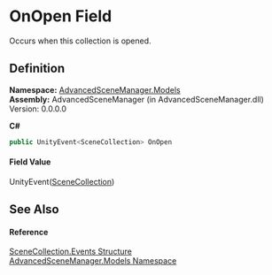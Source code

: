 # OnOpen Field


Occurs when this collection is opened.



## Definition
**Namespace:** <a href="N_AdvancedSceneManager_Models">AdvancedSceneManager.Models</a>  
**Assembly:** AdvancedSceneManager (in AdvancedSceneManager.dll) Version: 0.0.0.0

**C#**
``` C#
public UnityEvent<SceneCollection> OnOpen
```



#### Field Value
UnityEvent(<a href="T_AdvancedSceneManager_Models_SceneCollection">SceneCollection</a>)

## See Also


#### Reference
<a href="T_AdvancedSceneManager_Models_SceneCollection_Events">SceneCollection.Events Structure</a>  
<a href="N_AdvancedSceneManager_Models">AdvancedSceneManager.Models Namespace</a>  
